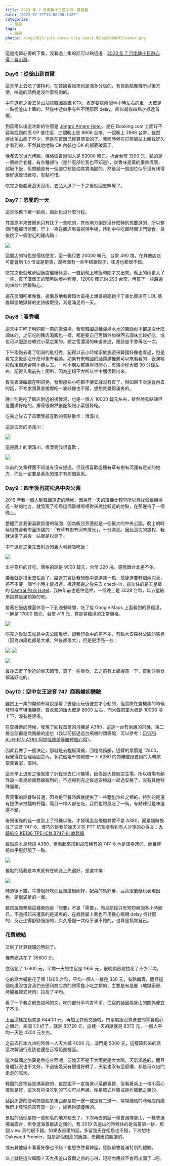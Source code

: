 ```yaml
---
title: 2023 年 7 月南韓十日遊心得：首爾篇
date: "2023-07-27T13:00:08.742Z"
categories:
  - 旅遊
tags:
  - 旅遊
photos: /img/2023-july-korea-trip-seoul-92ba2d0608ff/cover.png
---
```


這是南韓心得的下集，沒看過上集的話可以點這邊：[2023 年 7 月南韓十日遊心得：釜山篇](https://medium.com/@hulitw/2023-july-korea-trip-busan-a475e484e1fc)。

### Day6：從釜山到首爾

這天早上去吃了儂特利，在韓國看起來也是滿多分店的，有自助點餐機所以很方便，味道的話倒是沒什麼特別的。

中午退房之後去釜山站搭韓國高鐵 KTX，表定要搭兩個半小時左右的車，大概是一點從釜山上車的，然後中途似乎有些不明原因 delay，所以最後四點才抵達首爾。

到首爾以後這次新的住宿是 [Jongro Amare Hotel](https://goo.gl/maps/ixT7TsMuiM7sz1iv5)，是在 Booking.com 上面好不容易找到的高 CP 值住宿，三個晚上是 8606 台幣，一個晚上 2868 台幣，雖然說比釜山高了不少，但是在首爾已經算便宜的了。我那時候在訂房網站上面找好久才看到的，不然其他地點 OK 內裝也 OK 的都要破萬了。

晚餐去吃世光烤腸，價格偏貴兩個人是 53000 韓元，折合台幣 1300 元，點的是一個綜合套餐，有各種部位（是什麼部位我也不知道），炭香味是真的很重很讚，超級下飯，但問題是有一個部位都是油其實滿膩的，然後另一個部位似乎沒有烤得很好導致很難咬，有點可惜。

吃完之後趁著這天沒雨，去弘大逛了一下之後就回去睡覺了。

### Day7：悠閒的一天

這天依舊下著一點雨，因此也沒什麼行程。

其實原本來首爾也只有找了一些吃的，其他地方倒是沒什麼特別想要逛的，所以整個行程都很悠閒，早上一直在飯店看電視滑手機，待到中午吃飯時間出門覓食，最後挑了一個附近的雞肉鍋：

![](/img/2023-july-korea-trip-seoul-92ba2d0608ff/1__VOklFqTLIsAw0EEkHc2psQ.jpeg)

這間店的特色是價格便宜，這一鍋只要 20000 韓元，台幣 490 塊，在其他店吃可能會到 1.5 倍或是更貴，湯裡面有一些年糕跟餃子，味道也都很不錯。

吃完之後就散步回飯店繼續休息，一直到晚上吃飯時間才又出來。晚上的雨更大了一些，買了漢堡王的暗黑破壞神套餐，12000 韓元約 293 台幣，再買了一些路邊的辣炒年糕跟點心。

邊在房間吃著晚餐，邊愜意地看著超大電視上爆哥的跑跑卡丁車比賽還有 LOL 英雄聯盟地獄豬的史詩級戰役，真是滿足的一天。

### Day8：看秀囉

這天中午吃了明洞那一帶的雪濃湯，發現韓國這種湯湯水水的東西似乎都是沒什麼調味的，之前吃的豬肉湯飯也一樣，都是要自己再額外加東西去調味比較好吃，或也可以配那些韓式小菜之類的。總之雪濃湯的味道普通，應該是不會再吃一次。

下午兩點去看了明洞的亂打秀，記得以前小時候家族旅遊來韓國好像也看過，但是看完之後卻沒什麼印象有看過。如果有來韓國的話還滿推薦可以來看看的，表演精彩然後很適合帶小朋友去，一堆小朋友都笑得很開心，表演全程大概 90 分鐘左右，記得入場前先上廁所，因為座椅不大所以坐中間很難出來。

看完表演繼續在明洞晃，發現那些小吃都不便宜就沒有買了，但如果下次還會再去的話，不考慮預算直接爆吃一波好像也不錯，想想就覺得滿爽的。

晚上則是吃了飯店附近的排骨湯，也是一個人 10000 韓元左右，雖然說有點辣但是還滿好吃的，排骨很嫩然後配飯跟小菜很好吃。

吃完之後去了首爾我最喜歡的景點散步：清溪川。

這是白天的清溪川：

![](/img/2023-july-korea-trip-seoul-92ba2d0608ff/1__NnG2fLrSkjXgEf6G4qjJSA.jpeg)

這是晚上的清溪川，很漂亮我很喜歡：

![](/img/2023-july-korea-trip-seoul-92ba2d0608ff/1__c0QWxssaNJl10ilvf__32mw.jpeg)

以前的文章裡面不知道有沒有提過，但我很喜歡這種有草有樹有河還有燈光的地方，而且一定要是黃色的燈才有那個氣氛。

### Day9：四年後再訪松島中央公園

2019 年我一個人到韓國旅遊的時候，因為有一天的班機比較早所以想找個離機場近一點的地方，就發現了松島這個離機場相對來說比較近的地點，在那邊待了一個晚上。

整體而言我很喜歡那邊的氛圍，因為飯店旁邊就是一個很大的中央公園，晚上的時候很符合我前面所講的：「有草有樹有河有燈光」，十分漂亮。因此這次的旅程，我就決定了最後一站就是松島了。

中午退房之後先去附近的義大利麵店吃飯：

![](/img/2023-july-korea-trip-seoul-92ba2d0608ff/1__G__ohe2N06rCJMMJ6UcMhrA.jpeg)

出乎意料的好吃，價格的話是 9000 韓元，台幣 220 塊，感覺跟台北差不多。

接著就是搭車去松島了，路途其實比我想像中更遙遠一點，搭捷運要轉個兩次車，差不多要一個半小時才能抵達。抵達那邊之後先去 check-in，這次住的是五星級的 [Central Park Hotel](https://goo.gl/maps/jQ8StE6zoFHCij349)，我四年前也是住這裡，一個晚上是 3028 台幣，以五星級來說算是滿划算的吧。

接著在飯店裡面休息一下到晚餐時間，吃了從 Google Maps 上面看到的蔘雞湯，一碗是 17000 韓元，台幣 415 元，算是蔘雞湯的正常價格。

![](/img/2023-july-korea-trip-seoul-92ba2d0608ff/1__qzBrY2IqLrzn2OKI__YGzIA.jpeg)

吃完之後就去松島中央公園散步，跟我印象中的差不多，有點大安森林公園的感覺（因為四周也都是大樓，然後都很大），但是更漂亮一些：

![](/img/2023-july-korea-trip-seoul-92ba2d0608ff/1__zIOExKasky204775M9o7pQ.jpeg)
![](/img/2023-july-korea-trip-seoul-92ba2d0608ff/1__2IEhkNXFYfzoA7baPbN6Hw.jpeg)

![](/img/2023-july-korea-trip-seoul-92ba2d0608ff/1__U__O7HMQ6XO__vx__QbDFFpVw.jpeg)

最後去逛了附近的樂天超市，買了一些零食，去之前有上網搜尋一下，買到的零食都滿好吃的。

### Day10：空中女王波音 747  商務艙初體驗

雖然上一集的開頭有寫說是看了去釜山玩很便宜才心動的，但實際在查機票的時候發現沒有特價機票，買虎航的話大概是 8000 左右，而大韓航空大概是 10000 塊上下，沒有差很多。

在查機票的時候，發現了回程首爾的飛機是 A380，這是一台有兩層的飛機，第二層全部都是商務艙的座位（我以前搭過這台飛機的頭等艙，可以參考：[EY876 AUH-ICN A380 阿提哈德頭等艙體驗心得](https://hulitw.medium.com/etihad-a380-auh-icn-first-class-352fdbbc08db)）。

因此我做了一個決定，那就是去程經濟艙，回程商務艙，這樣的票價是 17800，我覺得在合理範圍之內，多花個幾千塊體驗一下 A380 的商務艙跟首爾的大韓航空貴賓室，值得。

這天早上退房之後就搭了計程車去仁川機場，因為是大韓航空主場，所以機場有額外設一區是給商務艙報到的。不過報到完之後過安檢就一起過安檢了，沒有其他特殊服務。

貴賓室的話餐點普通，因為是早餐時段就提供了一些麵包沙拉之類的，特別的是還有提供辛拉麵的杯麵，而且一堆人都在吃，我們也跟風吃了一碗，有點辣但是味道還不錯。

後知後覺的我一直到上了飛機以後，才發現這台飛機其實不是 A380，而是臨時換成了波音 747–8，很巧的是我前幾天才在 PTT 航空版看到有人分享的心得文：[大韓航空 KE186 TPE-ICN B747-8i 商務艙](https://www.ptt.cc/bbs/Aviation/M.1690108143.A.4C4.html)

雖然原本是想搭 A380，但看起來搭到這麼稀有的 747–8 也是滿幸運的，而且座椅似乎更舒服了一點。

![](/img/2023-july-korea-trip-seoul-92ba2d0608ff/1__39rLoKpzbQnuiXtUXI5uJA.jpeg)

餐點的話我是本來就有在網路上先選好，是選牛排：

![](/img/2023-july-korea-trip-seoul-92ba2d0608ff/1__1__AIxKBaSlieOd8MRIjPPg.jpeg)

味道很不錯，牛排很好吃而且熟度很剛好，配菜的馬鈴薯、豆莢跟蘑菇也表現出色，是很滿足的一餐。

雖然說商務艙這種東西是「想要」不是「需要」，而且航程只有短短兩個多小時而已，不過搭起來還真的是滿爽的，在商務艙上面也不用擔心飛機 delay 或什麼的，反正坐得舒舒服服的，久久搭個一次似乎滿不錯的，也算是犒賞自己。

### 花費總結

又到了計算錢錢的時刻了。

機票總共花了 35600 元。

住宿花了 17600 元，平均一天的住宿是 1955 元，很明顯首爾拉高了不少平均。

吃的話大概是花了個 11200 台幣，平均一個人一餐是 330 元，有點偏貴，而且這個吃還沒包含我們去便利商店買的跟零食小吃之類的，主要是有幾餐（地獄廚房、烤腸跟韓式烤肉）拉高了平均。

看了一下我之前去福岡的文，吃的部分平均差不多，住宿的話因為釜山的關係便宜了不少。

上面這樣加起來是 64400 元，再加上其他交通啦，門票啦跟沒算進去的零食點心之類的，乘個 1.3 好了，就是 83720 元，這樣一天的話就是 8372 元，一個人平均一天是 4200 元左右。

之前去日本九州的時候一人天大概 4000 元，澳門是 5000 元，這樣算起來的話這次韓國行應該也還在正常範圍裡面。

這次韓國之旅算是倒吃甘蔗吧，前幾天不是下大雨就是大太陽，天氣滿差的，而且身體狀況也不太好，不過後幾天有慢慢好轉了，天氣也沒有這麼糟，都是可以出門走走的陰天。

韓國的食物我是滿喜歡的，雖然說不一定每道小菜都喜歡，但看著桌上一堆小菜心情就是好，這次有些沒吃到的下次可以再補，像是韓式炸雞或是炸醬麵之類的。

話說那邊的便利商店超多東西都是買一送一或是買二送一，常常結帳的時候店員講我們才發現原來有買一送一，總覺得滿優惠的。

景點的話倒是把一些知名的地方都去了，下次再去的話一樣會選擇釜山，一樣會選擇海雲台，但會選海景飯店之類的，我 2019 去釜山的時候住的是海景第一排，那個 view 真的很不錯。如果去首爾的話，多留幾天在松島也不錯，下次想住 Oakwood Premier，就是那個很高的飯店，景觀應該超讚的。

或去其他城市看看好像也不錯？也想住住看韓屋，應該都會是滿特別的體驗。

以上就是這次韓國十天九夜釜山首爾之旅的心得，短期內應該不會再出國了…吧。
